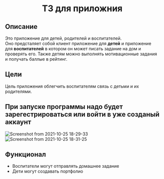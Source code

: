 <h1 align="center">ТЗ для приложния</h1>

## Описание
<p>
Это приложение для детей, родителей и воспитателей.<br>
Оно предсталяет собой клиент приложение для <b>детей</b> и приложение для <b>воспитателей</b> в котором он может писать задание на дом и проверять его. 
Также детям можно выполнять мотивационные задания и получать баллые в рейтинг.</p>

## Цели
<p>
Цель приложения облегчить воспитателям связь с детьми и их родителями.<br>
</p>

## При запуске программы надо будет зарегестрироваться или войти в уже созданый аккаунт
![Screenshot from 2021-10-25 18-29-33](https://user-images.githubusercontent.com/72919856/138726244-43a2b055-9b4d-47e0-8e4d-cf86975f1ac1.png)
<br>
![Screenshot from 2021-10-25 18-31-25](https://user-images.githubusercontent.com/72919856/138726298-28e9372a-b9fa-40c4-aae3-800fa914dfb2.png)

## Функционал
* Воспитатели могут отправлять домашнее задание
* Дети могут создавать портфолио
